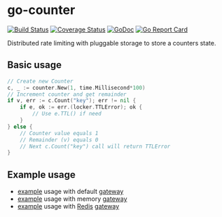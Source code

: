 # go-counter

[![Build Status](https://travis-ci.com/da440dil/go-counter.svg?branch=master)](https://travis-ci.com/da440dil/go-counter)
[![Coverage Status](https://coveralls.io/repos/github/da440dil/go-counter/badge.svg?branch=master)](https://coveralls.io/github/da440dil/go-counter?branch=master)
[![GoDoc](https://godoc.org/github.com/da440dil/go-counter?status.svg)](https://godoc.org/github.com/da440dil/go-counter)
[![Go Report Card](https://goreportcard.com/badge/github.com/da440dil/go-counter)](https://goreportcard.com/report/github.com/da440dil/go-counter)

Distributed rate limiting with pluggable storage to store a counters state.

## Basic usage

```go
// Create new Counter
c, _ := counter.New(1, time.Millisecond*100)
// Increment counter and get remainder
if v, err := c.Count("key"); err != nil {
	if e, ok := err.(locker.TTLError); ok {
		// Use e.TTL() if need
	}
} else {
	// Counter value equals 1
	// Remainder (v) equals 0
	// Next c.Count("key") call will return TTLError
}
```

## Example usage

- [example](./examples/counter-gateway-default/main.go) usage with default [gateway](./gateway/memory/memory.go)
- [example](./examples/counter-gateway-memory/main.go) usage with memory [gateway](./gateway/memory/memory.go)
- [example](./examples/counter-gateway-redis/main.go) usage with [Redis](https://redis.io) [gateway](./gateway/redis/redis.go)